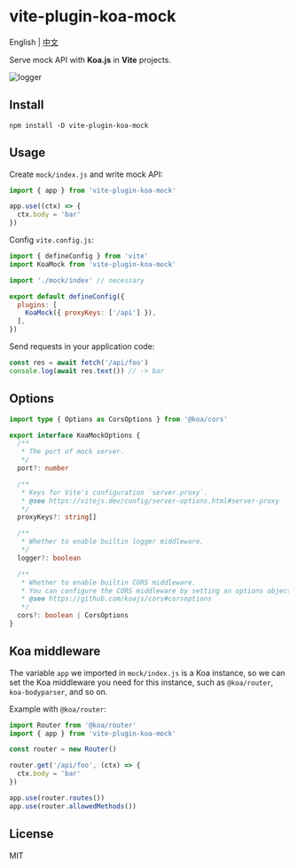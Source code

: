 # vite-plugin-koa-mock

English | [中文](./README_zh.md)

Serve mock API with **Koa.js** in **Vite** projects.

![logger](https://raw.githubusercontent.com/mys1024/vite-plugin-koa-mock/main/images/logger.png)

## Install

```shell
npm install -D vite-plugin-koa-mock
```

## Usage

Create `mock/index.js` and write mock API:

```javascript
import { app } from 'vite-plugin-koa-mock'

app.use((ctx) => {
  ctx.body = 'bar'
})
```

Config `vite.config.js`:

```javascript
import { defineConfig } from 'vite'
import KoaMock from 'vite-plugin-koa-mock'

import './mock/index' // necessary

export default defineConfig({
  plugins: [
    KoaMock({ proxyKeys: ['/api'] }),
  ],
})
```

Send requests in your application code:

```javascript
const res = await fetch('/api/foo')
console.log(await res.text()) // -> bar
```

## Options

```typescript
import type { Options as CorsOptions } from '@koa/cors'

export interface KoaMockOptions {
  /**
   * The port of mock server.
   */
  port?: number

  /**
   * Keys for Vite's configuration `server.proxy`.
   * @see https://vitejs.dev/config/server-options.html#server-proxy
   */
  proxyKeys?: string[]

  /**
   * Whether to enable builtin logger middleware.
   */
  logger?: boolean

  /**
   * Whether to enable builtin CORS middleware.
   * You can configure the CORS middleware by setting an options object.
   * @see https://github.com/koajs/cors#corsoptions
   */
  cors?: boolean | CorsOptions
}
```

## Koa middleware

The variable `app` we imported in `mock/index.js` is a Koa instance, so we can set the Koa middleware you need for this instance, such as `@koa/router`, `koa-bodyparser`, and so on.

Example with `@koa/router`:

```javascript
import Router from '@koa/router'
import { app } from 'vite-plugin-koa-mock'

const router = new Router()

router.get('/api/foo', (ctx) => {
  ctx.body = 'bar'
})

app.use(router.routes())
app.use(router.allowedMethods())
```

## License

MIT

